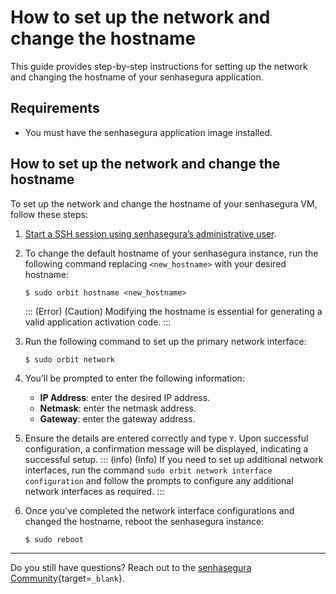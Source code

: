 # How to set up the network and change the hostname

This guide provides step-by-step instructions for setting up the network and changing the hostname of your senhasegura application.

## Requirements

* You must have the senhasegura application image installed.

## How to set up the network and change the hostname

To set up the network and change the hostname of your senhasegura VM, follow these steps:

1. [Start a SSH session using senhasegura’s administrative user](/v3-32/docs/administration-ssh-access).

1. To change the default hostname of your senhasegura instance, run the following command replacing `<new_hostname>` with your desired hostname:
    ```Shell
    $ sudo orbit hostname <new_hostname>
    ```
    ::: (Error) (Caution)
     Modifying the hostname is essential for generating a valid application activation code.
    :::
    
1. Run the following command to set up the primary network interface:
    ```Shell
    $ sudo orbit network
    ```
1. You’ll be prompted to enter the following information:
    * **IP Address**: enter the desired IP address.
    * **Netmask**: enter the netmask address.
    * **Gateway**: enter the gateway address.

1. Ensure the details are entered correctly and type `Y`. Upon successful configuration, a confirmation message will be displayed, indicating a successful setup.
    ::: (info) (Info)
    If you need to set up additional network interfaces, run the command  `sudo orbit network interface configuration` and follow the prompts to configure any additional network interfaces as required.
    :::

1. Once you’ve completed the network interface configurations and changed the hostname, reboot the senhasegura instance:

    ```Shell
    $ sudo reboot
    ```

* * *

Do you still have questions? Reach out to the [senhasegura Community](https://community.senhasegura.io/){target=`_blank`}.
